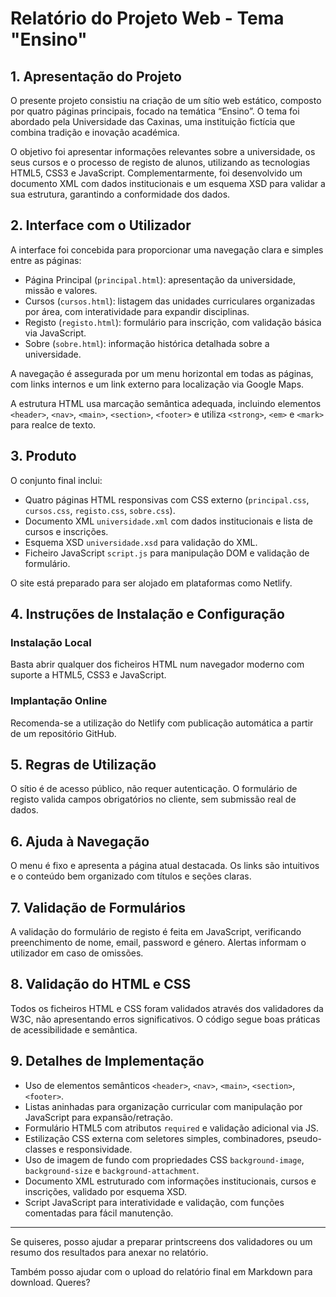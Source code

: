 # Relatório do Projeto Web - Tema "Ensino"

## 1. Apresentação do Projeto

O presente projeto consistiu na criação de um sítio web estático, composto por quatro páginas principais, focado na temática “Ensino”. O tema foi abordado pela Universidade das Caxinas, uma instituição fictícia que combina tradição e inovação académica.

O objetivo foi apresentar informações relevantes sobre a universidade, os seus cursos e o processo de registo de alunos, utilizando as tecnologias HTML5, CSS3 e JavaScript. Complementarmente, foi desenvolvido um documento XML com dados institucionais e um esquema XSD para validar a sua estrutura, garantindo a conformidade dos dados.

## 2. Interface com o Utilizador

A interface foi concebida para proporcionar uma navegação clara e simples entre as páginas:  
- Página Principal (`principal.html`): apresentação da universidade, missão e valores.  
- Cursos (`cursos.html`): listagem das unidades curriculares organizadas por área, com interatividade para expandir disciplinas.  
- Registo (`registo.html`): formulário para inscrição, com validação básica via JavaScript.  
- Sobre (`sobre.html`): informação histórica detalhada sobre a universidade.

A navegação é assegurada por um menu horizontal em todas as páginas, com links internos e um link externo para localização via Google Maps.

A estrutura HTML usa marcação semântica adequada, incluindo elementos `<header>`, `<nav>`, `<main>`, `<section>`, `<footer>` e utiliza `<strong>`, `<em>` e `<mark>` para realce de texto.

## 3. Produto

O conjunto final inclui:  
- Quatro páginas HTML responsivas com CSS externo (`principal.css`, `cursos.css`, `registo.css`, `sobre.css`).  
- Documento XML `universidade.xml` com dados institucionais e lista de cursos e inscrições.  
- Esquema XSD `universidade.xsd` para validação do XML.  
- Ficheiro JavaScript `script.js` para manipulação DOM e validação de formulário.

O site está preparado para ser alojado em plataformas como Netlify.

## 4. Instruções de Instalação e Configuração

### Instalação Local  
Basta abrir qualquer dos ficheiros HTML num navegador moderno com suporte a HTML5, CSS3 e JavaScript.

### Implantação Online  
Recomenda-se a utilização do Netlify com publicação automática a partir de um repositório GitHub.

## 5. Regras de Utilização

O sítio é de acesso público, não requer autenticação. O formulário de registo valida campos obrigatórios no cliente, sem submissão real de dados.

## 6. Ajuda à Navegação

O menu é fixo e apresenta a página atual destacada. Os links são intuitivos e o conteúdo bem organizado com títulos e seções claras.

## 7. Validação de Formulários

A validação do formulário de registo é feita em JavaScript, verificando preenchimento de nome, email, password e género. Alertas informam o utilizador em caso de omissões.

## 8. Validação do HTML e CSS

Todos os ficheiros HTML e CSS foram validados através dos validadores da W3C, não apresentando erros significativos. O código segue boas práticas de acessibilidade e semântica.

## 9. Detalhes de Implementação

- Uso de elementos semânticos `<header>`, `<nav>`, `<main>`, `<section>`, `<footer>`.  
- Listas aninhadas para organização curricular com manipulação por JavaScript para expansão/retração.  
- Formulário HTML5 com atributos `required` e validação adicional via JS.  
- Estilização CSS externa com seletores simples, combinadores, pseudo-classes e responsividade.  
- Uso de imagem de fundo com propriedades CSS `background-image`, `background-size` e `background-attachment`.  
- Documento XML estruturado com informações institucionais, cursos e inscrições, validado por esquema XSD.  
- Script JavaScript para interatividade e validação, com funções comentadas para fácil manutenção.

---

Se quiseres, posso ajudar a preparar printscreens dos validadores ou um resumo dos resultados para anexar no relatório.

Também posso ajudar com o upload do relatório final em Markdown para download. Queres?

